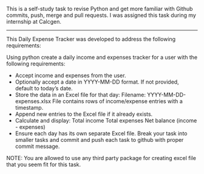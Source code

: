 This is a self-study task to revise Python and get more familiar with Github commits, push, merge and pull requests. I was assigned this task during my internship at Calcgen.

---

This Daily Expense Tracker was developed to address the following requirements:

Using python create a  daily income and expenses tracker for a user with the following requirements:
- Accept income and expenses from the user.
- Optionally accept a date in YYYY-MM-DD format. If not provided, default to today’s date.
- Store the data in an Excel file for that day:
  Filename: YYYY-MM-DD-expenses.xlsx
  File contains rows of income/expense entries with a timestamp.
- Append new entries to the Excel file if it already exists.
- Calculate and display:
  Total income
  Total expenses
  Net balance (income - expenses)
- Ensure each day has its own separate Excel file.
Break your task into smaller tasks and commit and push each task to github with proper commit message.

NOTE: You are allowed to use any third party package for creating excel file that you seem fit for this task.

